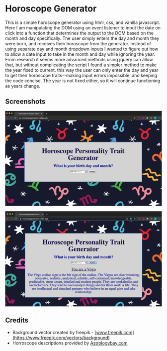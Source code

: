 # Horoscope Generator

This is a simple horoscope generator using html, css, and vanilla javascript. Here I am manipulating the DOM using an event listener to input the date on click into a function that determines the output to the DOM based on the month and day specifically. The user simply enters the day and month they were born, and receives their horoscope from the generator. 
Instead of using separate day and month dropdown inputs I wanted to figure out how to allow a date input to take in the month and day while ignoring the year. From research it seems more advanced methods using jquery can allow that, but without complicating the script I found a simpler method to make the year fixed to current. this way the user can only enter the day and year to get their horoscope traits--making input errors impossible, and keeping the code concise. The year is not fixed either, so it will continue functioning as years change.

## Screenshots

![main page](/Assets/main-page.png)

![input result](/Assets/input-result.png)

## Credits

- Background vector created by freepik - [www.freepik.com](https://www.freepik.com/vectors/background)
- Horroscope descriptions provided by [Astrologybay.com](https://astrologybay.com/zodiac-characteristics#:~:text=the%20mutable%20signs.-,Characteristics%20and%20Personality,and%20have%20a%20keen%20intellect)